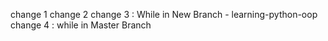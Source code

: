 change 1
change 2
change 3 : While in New Branch - learning-python-oop
change 4 : while in Master Branch
